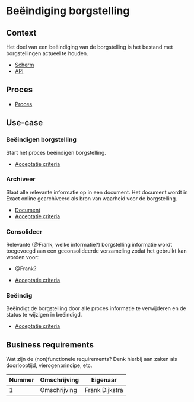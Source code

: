 # Beëindiging borgstelling

## Context

Het doel van een beëindiging van de borgstelling is het bestand met borgstellingen actueel te houden.

<!-- einde -->

* [Scherm](product.user-task.yml)
* [API](product.openapi.yml)

## Proces

* [Proces](proces.bpmn)

## Use-case

### Beëindigen borgstelling

Start het proces beëindigen borgstelling.

* [Acceptatie criteria](beeindigen-borgstelling.feature)

### Archiveer

Slaat alle relevante informatie op in een document. Het document wordt in Exact online gearchiveerd als bron van waarheid voor de borgstelling.

* [Document](bevestging.message.md)
* [Acceptatie criteria](archiveer.feature)

### Consolideer

Relevante (@Frank, welke informatie?) borgstelling informatie wordt toegevoegd aan een geconsolideerde verzameling zodat het gebruikt kan worden voor:

* @Frank?

<!-- einde -->

* [Acceptatie criteria](consolideer.feature)

### Beëindig

Beëindigt de borgstelling door alle proces informatie te verwijderen en de status te wijzigen in beëindigd.

* [Acceptatie criteria](beeindig.feature)

## Business requirements

Wat zijn de (non)functionele requirements? Denk hierbij aan zaken als doorlooptijd, vierogenprincipe, etc.

| Nummer | Omschrijving                         | Eigenaar                  |
| -------| ------------------------------------ | ------------------------- |
| 1      | Omschrijving                         | Frank Dijkstra            |